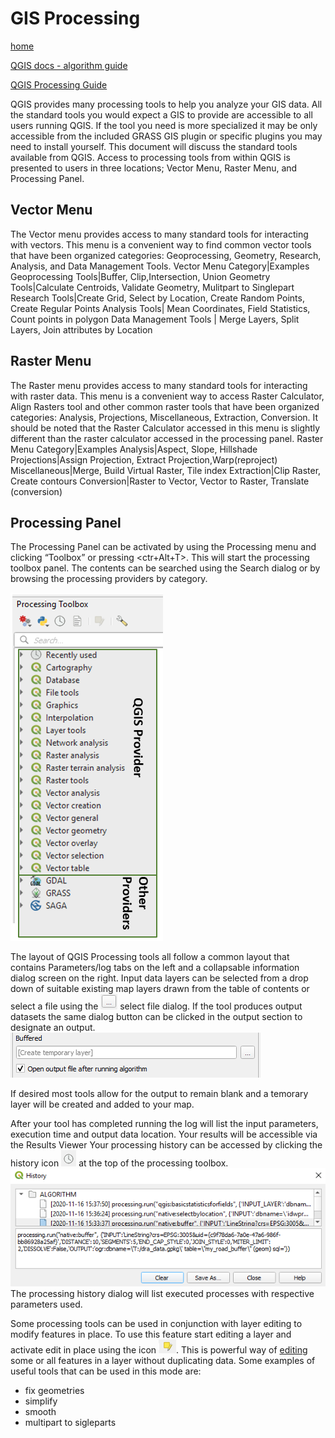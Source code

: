 # GIS Processing
[home](readme.md)


[QGIS docs - algorithm guide](https://docs.qgis.org/testing/en/docs/user_manual/processing_algs/index.html)

[QGIS Processing Guide]( https://docs.qgis.org/testing/en/docs/training_manual/processing/index.html)

QGIS provides many processing tools to help you analyze your GIS data. All the standard tools you would expect a GIS to provide are accessible to all users running QGIS. If the tool you need is more specialized it may be only accessible from the included GRASS GIS plugin or specific plugins you may need to install yourself. 
This document will discuss the standard tools available from QGIS. Access to processing tools from within QGIS is presented to users in three locations; Vector Menu, Raster Menu, and Processing Panel.
## Vector Menu
The Vector menu provides access to many standard tools for interacting with vectors.  This menu is a convenient way to find common vector tools that have been organized categories: Geoprocessing, Geometry, Research, Analysis, and Data Management Tools.
Vector Menu Category|Examples
Geoprocessing Tools|Buffer, Clip,Intersection, Union
Geometry Tools|Calculate Centroids, Validate Geometry, Mulitpart to Singlepart
Research Tools|Create Grid, Select by Location, Create Random Points, Create Regular Points
Analysis Tools| Mean Coordinates, Field Statistics, Count points in polygon
Data Management Tools | Merge Layers, Split Layers, Join attributes by Location
## Raster Menu
The Raster menu provides access to many standard tools for interacting with raster data. This menu is a convenient way to access Raster Calculator, Align Rasters tool and other common raster tools that have been organized categories: Analysis, Projections, Miscellaneous, Extraction, Conversion. It should be noted that the Raster Calculator accessed in this menu is slightly different than the raster calculator accessed in the processing panel.
Raster Menu Category|Examples
Analysis|Aspect, Slope, Hillshade
Projections|Assign Projection, Extract Projection,Warp(reproject)
Miscellaneous|Merge, Build Virtual Raster, Tile index
Extraction|Clip Raster, Create contours
Conversion|Raster to Vector, Vector to Raster, Translate (conversion)
## Processing Panel
The Processing Panel can be activated by using the Processing menu and clicking “Toolbox” or pressing <ctr+Alt+T>. This will start the processing toolbox panel. The contents can be searched using the Search dialog or by browsing the processing providers by category. 

![Processing Toolbox](../images/processing-toolbox.png)

The layout of QGIS Processing tools all follow a common layout that contains Parameters/log tabs on the left and a collapsable information dialog screen on the right. Input data layers can be selected from a drop down of suitable existing map layers drawn from the table of contents or select a file using the ![select-file-icon](../images/select-file-icon.png) select file dialog.
If the tool produces output datasets the same dialog button can be clicked in the output section to designate an output. ![processing-tool-output](../images/processing-toolbox-output.png)

If desired most tools allow for the output to remain blank and a temorary layer will be created and added to your map. 

After your tool has completed running the log will list the input parameters, execution time and output data location.
Your results will be accessible via the Results Viewer
Your processing history can be accessed by clicking the history icon ![history-icon](../images/processing-history-viewer-icon.png) at the top of the processing toolbox. 
![processing-history-graphic](../images/processing-history.png)The processing history dialog will list executed processes with respective parameters used. 

Some processing tools can be used in conjunction with layer editing to modify features in place. To use this feature start editing a layer and activate edit in place using the icon ![edit-in-place-icon](../images/processing-edit-in-place-icon.png). This is powerful way of [editing](editing.md) some or all features in a layer without duplicating data. Some examples of useful tools that can be used in this mode are:
- fix geometries
- simplify
- smooth
- multipart to sigleparts


